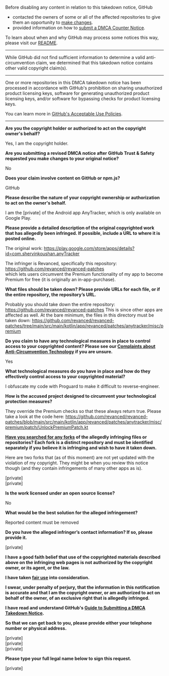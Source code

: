 Before disabling any content in relation to this takedown notice, GitHub
- contacted the owners of some or all of the affected repositories to give them an opportunity to [make changes](https://docs.github.com/en/github/site-policy/dmca-takedown-policy#a-how-does-this-actually-work).
- provided information on how to [submit a DMCA Counter Notice](https://docs.github.com/en/articles/guide-to-submitting-a-dmca-counter-notice).

To learn about when and why GitHub may process some notices this way, please visit our [README](https://github.com/github/dmca/blob/master/README.md#anatomy-of-a-takedown-notice).

---

While GitHub did not find sufficient information to determine a valid anti-circumvention claim, we determined that this takedown notice contains other valid copyright claim(s).

---

One or more repositories in this DMCA takedown notice has been processed in accordance with GitHub's prohibition on sharing unauthorized product licensing keys, software for generating unauthorized product licensing keys, and/or software for bypassing checks for product licensing keys.

You can learn more in [GitHub's Acceptable Use Policies](https://docs.github.com/en/github/site-policy/github-acceptable-use-policies).

---

**Are you the copyright holder or authorized to act on the copyright owner's behalf?**

Yes, I am the copyright holder.

**Are you submitting a revised DMCA notice after GitHub Trust & Safety requested you make changes to your original notice?**

No

**Does your claim involve content on GitHub or npm.js?**

GitHub

**Please describe the nature of your copyright ownership or authorization to act on the owner's behalf.**

I am the [private] of the Android app AnyTracker, which is only available on Google Play.

**Please provide a detailed description of the original copyrighted work that has allegedly been infringed. If possible, include a URL to where it is posted online.**

The original work: https://play.google.com/store/apps/details?id=com.shervinkoushan.anyTracker

The infringer is Revanced, specifically this repository: https://github.com/revanced/revanced-patches  
which lets users circumvent the Premium functionality of my app to become Premium for free (it is originally an in-app-purchase).

**What files should be taken down? Please provide URLs for each file, or if the entire repository, the repository’s URL.**

Probably you should take down the entire repository: https://github.com/revanced/revanced-patches
This is since other apps are affected as well.
At the bare minimum, the files in this directory must be taken down: https://github.com/revanced/revanced-patches/tree/main/src/main/kotlin/app/revanced/patches/anytracker/misc/premium

**Do you claim to have any technological measures in place to control access to your copyrighted content? Please see our <a href="https://docs.github.com/articles/guide-to-submitting-a-dmca-takedown-notice#complaints-about-anti-circumvention-technology">Complaints about Anti-Circumvention Technology</a> if you are unsure.**

Yes

**What technological measures do you have in place and how do they effectively control access to your copyrighted material?**

I obfuscate my code with Proguard to make it difficult to reverse-engineer.

**How is the accused project designed to circumvent your technological protection measures?**

They override the Premium checks so that these always return true. Please take a look at the code here: https://github.com/revanced/revanced-patches/blob/main/src/main/kotlin/app/revanced/patches/anytracker/misc/premium/patch/UnlockPremiumPatch.kt

**<a href="https://docs.github.com/articles/dmca-takedown-policy#b-what-about-forks-or-whats-a-fork">Have you searched for any forks</a> of the allegedly infringing files or repositories? Each fork is a distinct repository and must be identified separately if you believe it is infringing and wish to have it taken down.**

Here are two forks that (as of this moment) are not yet updated with the violation of my copyright. They might be when you review this notice though (and they contain infringements of many other apps as is).

[private]  
[private]  

**Is the work licensed under an open source license?**

No

**What would be the best solution for the alleged infringement?**

Reported content must be removed

**Do you have the alleged infringer’s contact information? If so, please provide it.**

[private]  

**I have a good faith belief that use of the copyrighted materials described above on the infringing web pages is not authorized by the copyright owner, or its agent, or the law.**

**I have taken <a href="https://www.lumendatabase.org/topics/22">fair use</a> into consideration.**

**I swear, under penalty of perjury, that the information in this notification is accurate and that I am the copyright owner, or am authorized to act on behalf of the owner, of an exclusive right that is allegedly infringed.**

**I have read and understand GitHub's <a href="https://docs.github.com/articles/guide-to-submitting-a-dmca-takedown-notice/">Guide to Submitting a DMCA Takedown Notice</a>.**

**So that we can get back to you, please provide either your telephone number or physical address.**

[private]  
[private]  
[private]  

**Please type your full legal name below to sign this request.**

[private]  

